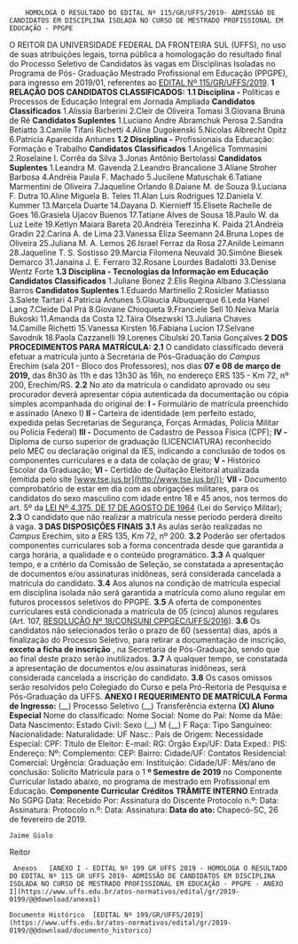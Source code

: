         HOMOLOGA O RESULTADO DO EDITAL Nº 115/GR/UFFS/2019- ADMISSÃO DE CANDIDATOS EM DISCIPLINA ISOLADA NO CURSO DE MESTRADO PROFISSIONAL EM EDUCAÇÃO - PPGPE  

 O REITOR DA UNIVERSIDADE FEDERAL DA FRONTEIRA SUL (UFFS), no uso de suas atribuições legais, torna pública a homologação do resultado final do Processo Seletivo de Candidatos às vagas em Disciplinas Isoladas no Programa de Pós- Graduação Mestrado Profissional em Educação (PPGPE), para ingresso em 2019/01, referentes ao [EDITAL Nº 115/GR/UFFS/2019](https://www.uffs.edu.br/atos-normativos/edital/gr/2019-0115).  **1 RELAÇÃO DOS CANDIDATOS CLASSIFICADOS:** **1.1 Disciplina -**  Políticas e Processos de Educação Integral em Jornada Ampliada     **Candidatos Classificados**     1.Alissia Barberini     2.Cleir de Oliveira Tomasi     3.Giovana Bruna de Ré           **Candidatos Suplentes**    1.Luciano Andre Abramchuk Perosa    2.Sandra Betiatto     3.Camile Tifani Richetti     4.Aline Dugokenski     5.Nicolas Albrecht Opitz     6.Patrícia Aparecida Antunes     **1.2 Disciplina -** Profissionais da Educação: Formação e Trabalho     **Candidatos Classificados**     1.Angélica Tommasini     2.Roselaine I. Corrêa da Silva     3.Jonas Antônio Bertolassi           **Candidatos Suplentes**     1.Leandra M. Gavenda     2.Leandro Brancalione     3.Aliane Stroher Barbosa     4.Andréia Paula F. Machado     5.Jucilene Matuschak     6.Tatiane Marmentini de Oliveira     7.Jaqueline Orlando     8.Daiane M. de Souza     9.Luciana F. Dutra     10.Aline Miguela B. Teles     11.Alan Luis Rodrigues     12.Daniela V. Kummer     13.Marcela Duarte     14.Dayana D. Kiernieff     15.Elisete Rachelle de Goes     16.Grasiela Ujacov Buenos     17.Tatiane Alves de Sousa     18.Paulo W. da Luz Leite     19.Ketlyn Maiara Bareta     20.Andréia Terezinha K. Paida     21.Andréia Gradin     22.Carina A. de Lima     23.Vanessa Eliza Seemann     24.Bruna Lopes de Oliveira     25.Juliana M. A. Lemos     26.Israel Ferraz da Rosa     27.Anilde Leimann     28.Jaqueline T. S. Sostisso     29.Marcia Filomena Neuvald     30.Simône Biesek Demarco     31.Janaína J. E. Ferraro     32.Rosane Lourdes Badalotti     33.Denise Wentz Forte     **1.3 Disciplina - Tecnologias da Informação em Educação**     **Candidatos Classificados**     1.Juliane Bonez     2.Elis Regina Albano     3.Clessiana Barros           **Candidatos Suplentes**     1.Eduardo Martinello     2.Rosicler Matiasso     3.Salete Tartari     4.Patrícia Antunes     5.Glaucia Albuquerque     6.Leda Hanel Lang     7.Cleide Dal Prá     8.Giovane Chioqueta     9.Franciele Sell     10.Neiva Maria Bukoski     11.Amanda da Costa     12.Táira Olsezwski     13.Juliana Chaves     14.Camille Richetti     15.Vanessa Kirsten     16.Fabiana Lucion     17.Selvane Savodnik     18.Paola Cazzanelli     19.Lorenes Cibulski     20.Tania Gonçalves      **2 DOS PROCEDIMENTOS PARA MATRÍCULA:** **2.1**  O candidato classificado deverá efetuar a matrícula junto à Secretaria de Pós-Graduação do *Campus*  Erechim (sala 201 - Bloco dos Professores), nos dias **07 e 08 de março de 2019,** das 8h30 às 11h e das 13h30 às 16h, no endereço ERS 135 - Km 72, nº 200, Erechim/RS. **2.2**  No ato da matrícula o candidato aprovado ou seu procurador deverá apresentar cópia autenticada da documentação ou cópia simples acompanhada do original de: **I -**  Formulário de matrícula preenchido e assinado (Anexo I) **II -**  Carteira de identidade (em perfeito estado, expedida pelas Secretarias de Segurança, Forças Armadas, Polícia Militar ou Polícia Federal) **III -**  Documento de Cadastro de Pessoa Física (CPF); **IV -**  Diploma de curso superior de graduação (LICENCIATURA) reconhecido pelo MEC ou declaração original da IES, indicando a conclusão de todos os componentes curriculares e a data de colação de grau; **V -**  Histórico Escolar da Graduação; **VI -**  Certidão de Quitação Eleitoral atualizada (emitida pelo site [www.tse.jus.br](http://www.tse.jus.br/)); **VII -**  Documento comprobatório de estar em dia com as obrigações militares, para os candidatos do sexo masculino com idade entre 18 e 45 anos, nos termos do art. 5º da [LEI Nº 4.375, DE 17 DE AGOSTO DE 1964](http://www.planalto.gov.br/ccivil_03/LEIS/L4375.htm) (Lei do Serviço Militar); **2.3**  O candidato que não realizar a matrícula nesse período perderá direito à vaga.  **3 DAS DISPOSIÇÕES FINAIS** **3.1**  As aulas serão realizadas no *Campus*  Erechim, sito a ERS 135, Km 72, nº 200. **3.2**  Poderão ser ofertados componentes curriculares sob a forma concentrada desde que garantida a carga horária, a qualidade e o conteúdo programático. **3.3**  A qualquer tempo, e a critério da Comissão de Seleção, se constatada a apresentação de documentos e/ou assinaturas inidôneas, será considerada cancelada a matrícula do candidato. **3.4**  Aos alunos na condição de matrícula especial em disciplina isolada não será garantida a matrícula como aluno regular em futuros processos seletivos do PPGPE. **3.5**  A oferta de componentes curriculares está condicionada a matrícula de 05 (cinco) alunos regulares (Art. 107, [RESOLUÇÃO Nº 18/CONSUNI CPPGEC/UFFS/2016](https://www.uffs.edu.br/atos-normativos/resolucao/consunicppgec/2016-0018)). **3.6**  Os candidatos não selecionados terão o prazo de 60 (sessenta) dias, após a finalização do Processo Seletivo, para retirar a documentação de inscrição, **exceto a ficha de inscrição** , na Secretaria de Pós-Graduação, sendo que ao final deste prazo serão inutilizados. **3.7**  A qualquer tempo, se constatada a apresentação de documentos e/ou assinaturas inidôneas, será considerada cancelada a inscrição do candidato. **3.8**  Os casos omissos serão resolvidos pelo Colegiado do Curso e pela Pró-Reitoria de Pesquisa e Pós-Graduação da UFFS.   **ANEXO I**  **REQUERIMENTO DE MATRÍCULA**      **Forma de Ingresso:**   (\_\_) Processo Seletivo   (\_\_) Transferência externa   **(X) Aluno Especial**     Nome do classificado:     Nome Social:     Nome do Pai:   Nome da Mãe:     Data Nascimento:   Estado Civil:   Sexo (\_\_) M (\_\_) F   Raça:     Tipo Sanguíneo:   Nacionalidade:   Naturalidade:   UF Nasc.:     País de Origem:   Necessidade Especial:   CPF:     Título de Eleitor:   E-mail:     RG:   Órgão Exp/UF:   Data Exped.:   PIS:     Endereço:   Nº:     Complemento:   CEP:   Bairro:   Cidade/UF:     Contatos Residencial:   Comercial:   Urgência:     Graduação em:     Instituição:     Cidade/UF:   Mês/ano de conclusão:                     Solicito Matrícula para o 1 **º Semestre de 2019** no Componente Curricular listado abaixo, no programa de mestrado em Profissional em Educação.       **Componente Curricular**   **Créditos**                 **TRÂMITE INTERNO**     Entrada No SGPG Data:   Recebido Por:         Assinatura do Discente       Protocolo n.º:   Data:       Assinatura:           Protocolo n.º:   Data:       Assinatura:         **Data do ato:** Chapecó-SC, 26 de fevereiro de 2019.   
 

    Jaime Giolo   
 Reitor 

     Anexos   [ANEXO I - EDITAL Nº 199 GR UFFS 2019 - HOMOLOGA O RESULTADO DO EDITAL Nº 115 GR UFFS 2019- ADMISSÃO DE CANDIDATOS EM DISCIPLINA ISOLADA NO CURSO DE MESTRADO PROFISSIONAL EM EDUCAÇÃO - PPGPE - ANEXO I](https://www.uffs.edu.br/atos-normativos/edital/gr/2019-0199/@@download/anexo1)  

    Documento Histórico  [EDITAL Nº 199/GR/UFFS/2019](https://www.uffs.edu.br/atos-normativos/edital/gr/2019-0199/@@download/documento_historico)     
      